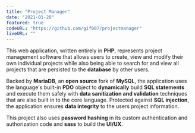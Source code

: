 ```yaml
---
title: "Project Manager"
date: "2021-01-28"
featured: true
codeURL: "https://github.com/gif007/projectmanager"
liveURL: ""
---
```

This web application, written entirely in **PHP**, represents project management software that allows users to create, view and modify their own individual projects while also being able to search for and view all projects that are persisted to the **database** by other users.

Backed by **MariaDB**, an **open source** fork of **MySQL**, the application uses the language's built-in **PDO** object to **dynamically** build **SQL statements** and execute them safely with **data sanitization and validation** techniques that are also built in to the core language.  Protected against **SQL injection**, the application ensures **data integrity** to the users project information.

This project also uses **password hashing** in its custom authentication and authorization code and **sass** to build the **UI/UX**.